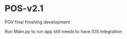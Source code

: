 # POS-v2.1
POV final finishing development


Run Main.py to run app
still needs to have IOS integration
